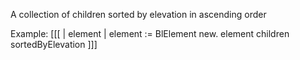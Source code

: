 A collection of children sorted by elevation in ascending order

Example:
[[[
| element |
element := BlElement new.
element children sortedByElevation
]]]